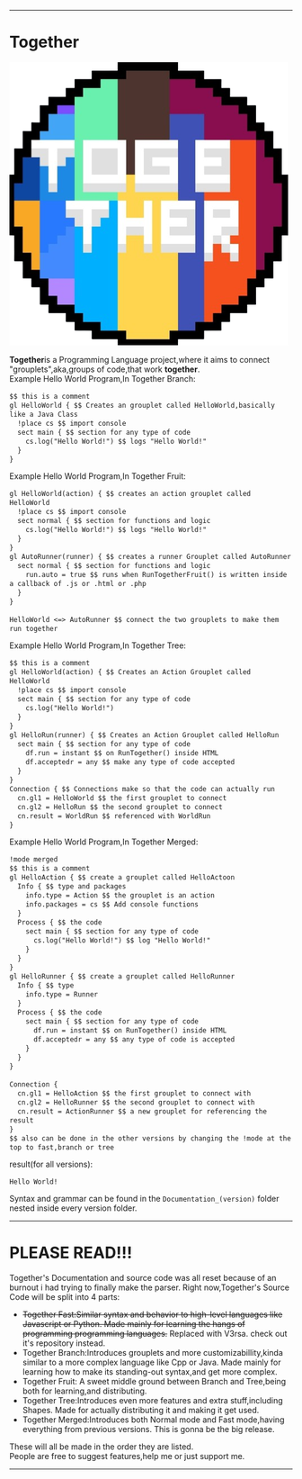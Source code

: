 ******
# Together
![Insert Together Logo](Together.png)


**Together**is a Programming Language project,where it aims to connect "grouplets",aka,groups of code,that work **together**.\
Example Hello World Program,In Together Branch:
```tgt
$$ this is a comment
gl HelloWorld { $$ Creates an grouplet called HelloWorld,basically like a Java Class
  !place cs $$ import console
  sect main { $$ section for any type of code
    cs.log("Hello World!") $$ logs "Hello World!"
  }
}
```
Example Hello World Program,In Together Fruit:
```tgt
gl HelloWorld(action) { $$ creates an action grouplet called HelloWorld
  !place cs $$ import console
  sect normal { $$ section for functions and logic
    cs.log("Hello World!") $$ logs "Hello World!"
  }
}
gl AutoRunner(runner) { $$ creates a runner Grouplet called AutoRunner
  sect normal { $$ section for functions and logic
    run.auto = true $$ runs when RunTogetherFruit() is written inside a callback of .js or .html or .php
  }
}

HelloWorld <=> AutoRunner $$ connect the two grouplets to make them run together
```

Example Hello World Program,In Together Tree:
```tgt
$$ this is a comment
gl HelloWorld(action) { $$ Creates an Action Grouplet called HelloWorld
  !place cs $$ import console
  sect main { $$ section for any type of code
    cs.log("Hello World!")
  }
}
gl HelloRun(runner) { $$ Creates an Action Grouplet called HelloRun
  sect main { $$ section for any type of code
    df.run = instant $$ on RunTogether() inside HTML 
    df.acceptedr = any $$ make any type of code accepted
  }
}
Connection { $$ Connections make so that the code can actually run
  cn.gl1 = HelloWorld $$ the first grouplet to connect
  cn.gl2 = HelloRun $$ the second grouplet to connect
  cn.result = WorldRun $$ referenced with WorldRun
}
```
Example Hello World Program,In Together Merged:
```tgt
!mode merged
$$ this is a comment
gl HelloAction { $$ create a grouplet called HelloActoon
  Info { $$ type and packages
    info.type = Action $$ the grouplet is an action
    info.packages = cs $$ Add console functions
  }
  Process { $$ the code
    sect main { $$ section for any type of code
      cs.log("Hello World!") $$ log "Hello World!"
    }
  }
}
gl HelloRunner { $$ create a grouplet called HelloRunner
  Info { $$ type
    info.type = Runner
  }
  Process { $$ the code
    sect main { $$ section for any type of code
      df.run = instant $$ on RunTogether() inside HTML
      df.acceptedr = any $$ any type of code is accepted
    }
  }
}

Connection {
  cn.gl1 = HelloAction $$ the first grouplet to connect with
  cn.gl2 = HelloRunner $$ the second grouplet to connect with
  cn.result = ActionRunner $$ a new grouplet for referencing the result
}
$$ also can be done in the other versions by changing the !mode at the top to fast,branch or tree
```
result(for all versions):
```
Hello World!
```
Syntax and grammar can be found in the ``Documentation_(version)`` folder nested inside every version folder.
******
# PLEASE READ!!!
Together's Documentation and source code was all reset because of an burnout i had trying to finally make the parser.
Right now,Together's Source Code will be split into 4 parts:
  * ~~Together Fast:Similar syntax and behavior to high-level languages like Javascript or Python. Made mainly for learning the hangs of programming programming languages.~~ Replaced with V3rsa. check out it's repository instead.
  * Together Branch:Introduces grouplets and more customizabillity,kinda similar to a more complex language like Cpp or Java. Made mainly for learning how to make its standing-out syntax,and get more complex.
  * Together Fruit: A sweet middle ground between Branch and Tree,being both for learning,and distributing.
  * Together Tree:Introduces even more features and extra stuff,including Shapes. Made for actually distributing it and making it get used.
  * Together Merged:Introduces both Normal mode and Fast mode,having everything from previous versions. This is gonna be the big release.

These will all be made in the order they are listed.\
People are free to suggest features,help me or just support me.
******


